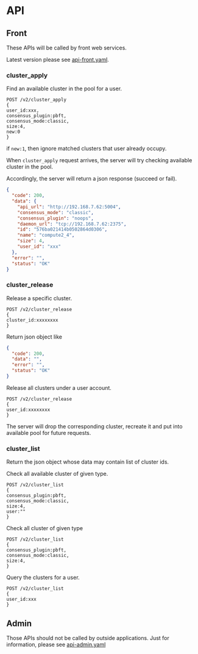 # API

## Front
These APIs will be called by front web services.

Latest version please see [api-front.yaml](api-front.yaml).

### cluster_apply

Find an available cluster in the pool for a user.

```
POST /v2/cluster_apply
{
user_id:xxx,
consensus_plugin:pbft,
consensus_mode:classic,
size:4,
new:0
}
```

if `new:1`, then ignore matched clusters that user already occupy.

When `cluster_apply` request arrives, the server will try checking  available cluster in the pool.

Accordingly, the server will return a json response (succeed or fail).
```json
{
  "code": 200,
  "data": {
    "api_url": "http://192.168.7.62:5004",
    "consensus_mode": "classic",
    "consensus_plugin": "noops",
    "daemon_url": "tcp://192.168.7.62:2375",
    "id": "576ba021414b0502864d0306",
    "name": "compute2_4",
    "size": 4,
    "user_id": "xxx"
  },
  "error": "",
  "status": "OK"
}
```

### cluster_release

Release a specific cluster.

```
POST /v2/cluster_release
{
cluster_id:xxxxxxxx
}
```

Return json object like
```json
{
  "code": 200,
  "data": "",
  "error": "",
  "status": "OK"
}
```

Release all clusters under a user account.

```
POST /v2/cluster_release
{
user_id:xxxxxxxx
}
```

The server will drop the corresponding cluster, recreate it and put into available pool for future requests.

### cluster_list

Return the json object whose data may contain list of cluster ids.

Check all available cluster of given type.

```
POST /v2/cluster_list
{
consensus_plugin:pbft,
consensus_mode:classic,
size:4,
user:""
}
```

Check all cluster of given type

```
POST /v2/cluster_list
{
consensus_plugin:pbft,
consensus_mode:classic,
size:4,
}
```

Query the clusters for a user.

```
POST /v2/cluster_list
{
user_id:xxx
}
```

## Admin
Those APIs should not be called by outside applications. Just for
information, please see [api-admin.yaml](api-admin.yaml)
